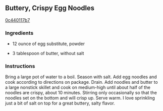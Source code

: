 ## Buttery, Crispy Egg Noodles

[0c440117b7](http://tastykitchen.com/recipes/sidedishes/buttery-crispy-egg-noodles/)

### Ingredients

 - 12 ounce of egg substitute, powder

 - 3 tablespoon of butter, without salt

### Instructions

Bring a large pot of water to a boil. Season with salt. Add egg noodles and cook according to directions on package. Drain. Add noodles and butter to a large nonstick skillet and cook on medium-high until about half of the noodles are crispy, about 10 minutes. Stirring only occasionally so that the noodles set on the bottom and will crisp up. Serve warm. I love sprinkling just a bit of salt on top for a great buttery, salty flavor.